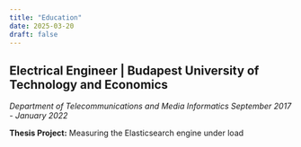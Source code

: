```yaml
---
title: "Education"
date: 2025-03-20
draft: false
---
```


## Electrical Engineer | Budapest University of Technology and Economics
*Department of Telecommunications and Media Informatics*
*September 2017 - January 2022*

**Thesis Project:** Measuring the Elasticsearch engine under load